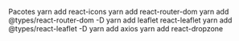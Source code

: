 Pacotes
yarn add react-icons
yarn add react-router-dom
yarn add @types/react-router-dom -D
yarn add leaflet react-leaflet
yarn add @types/react-leaflet -D
yarn add axios
yarn add react-dropzone
